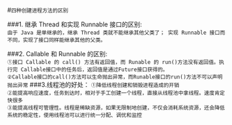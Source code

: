 #`四种创建进程方法的区别`


###1. 继承 Thread 和实现 Runnable 接口的区别:    
`由于 Java 是单继承的，继承 Thread 类就不能继承其他父类了；
  实现 Runnable 接口而不同，实现了接口同样能继承其他的父类。`

###2. Callable 和 Runnable 的区别:  
`①接口 Callable 的 call() 方法有返回值，而 Runable 的 run()方法没有返回值。执行完 Callable接口中的任务后，返回值是通过Future接口获得的。`  
`②Callable接口的call()方法可以生命抛出异常，而Runable接口的run()方法不可以声明抛出异常`
###3.线程池的好处：
`①降低线程创建和销毁进程造成的开销`  
`②能提高响应速度，任务到达时，相对于手工创建一个线程，直接从线程池中拿线程。速度肯定快很多`  
`③能提高线程可管理性。线程是稀缺资源，如果无限制地创建，不仅会消耗系统资源，还会降低系统的稳定性，使用线程池可以进行统一分配、调优和监控`